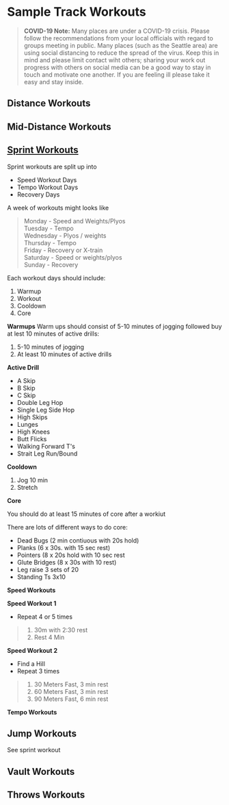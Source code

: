 # Sample Track Workouts

> **COVID-19 Note:** Many places are under a COVID-19 crisis.  Please follow the recommendations from your local officials with regard to groups meeting in public.  Many places (such as the Seattle area) are using social distancing to reduce the spread of the virus.  Keep this in mind and please limit contact wiht others; sharing your work out progress with others on social media can be a good way to stay in touch and motivate one another.  If you are feeling ill please take it easy and stay inside.  



## Distance Workouts

## Mid-Distance Workouts

## [Sprint Workouts](sprint.html)


Sprint workouts are split up into  

* Speed Workout Days
* Tempo Workout Days
* Recovery Days

A week of workouts might looks like

> Monday - Speed and Weights/Plyos  
> Tuesday - Tempo  
> Wednesday - Plyos / weights  
> Thursday - Tempo  
> Friday - Recovery or X-train  
> Saturday - Speed or weights/plyos  
> Sunday - Recovery   

Each workout days should include:  

1. Warmup
2. Workout
3. Cooldown
4. Core

**Warmups**
Warm ups should consist of 5-10 minutes of jogging followed buy at lest 10 minutes of active drills:
1. 5-10 minutes of jogging
2. At least 10 minutes of active drills

**Active Drill**
* A Skip
* B Skip
* C Skip
* Double Leg Hop
* Single Leg Side Hop
* High Skips
* Lunges
* High Knees
* Butt Flicks
* Walking Forward T's
* Strait Leg Run/Bound 



**Cooldown**

1. Jog 10 min
2. Stretch

**Core**

You should do at least 15 minutes of core after a workiut

There are lots of different ways to do core:
* Dead Bugs (2 min contiuous with 20s hold)
* Planks (6 x 30s. with 15 sec rest) 
* Pointers (8 x 20s hold with 10 sec rest
* Glute Bridges (8 x 30s with 10 rest)
* Leg raise 3 sets of 20
* Standing Ts 3x10

**Speed Workouts**


**Speed Workout 1**  
* Repeat 4 or 5 times   
> 1. 30m with 2:30 rest
> 2. Rest 4 Min

**Speed Workout 2**   
* Find a Hill  
* Repeat 3 times  
> 1. 30 Meters Fast, 3 min rest
> 1. 60 Meters Fast, 3 min rest
> 1. 90 Meters Fast, 6 min rest


**Tempo Workouts**


## Jump Workouts

See sprint workout

## Vault Workouts

## Throws Workouts
